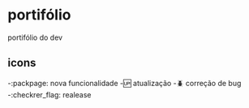 # portifólio
portifólio do dev

## icons

-:packpage: nova funcionalidade
-:up: atualização
-:beetle: correção de bug
-:checkrer_flag: realease
